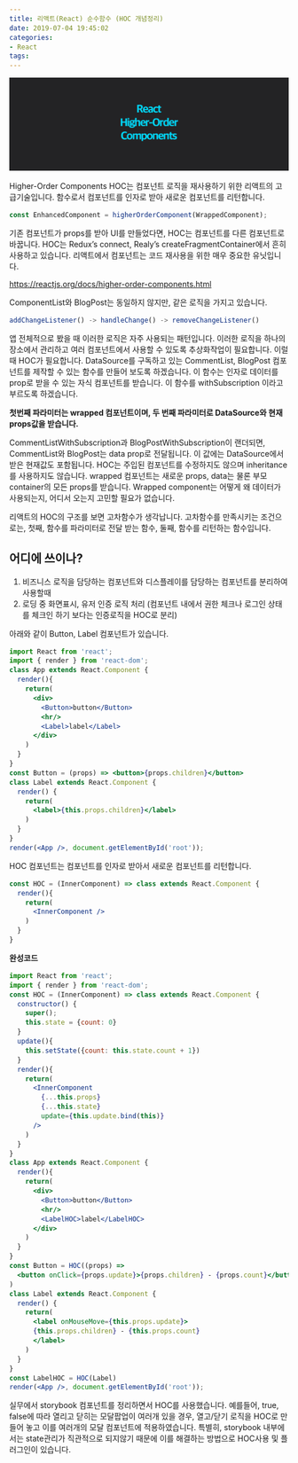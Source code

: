 ```yaml
---
title: 리액트(React) 순수함수 (HOC 개념정리)
date: 2019-07-04 19:45:02
categories:
- React
tags:
---
```


![](/image/higher-order-components/1.png)

Higher-Order Components HOC는 컴포넌트 로직을 재사용하기 위한 리액트의 고급기술입니다. 함수로서 컴포넌트를 인자로 받아 새로운 컴포넌트를 리턴합니다.

```jsx
const EnhancedComponent = higherOrderComponent(WrappedComponent);
```

기존 컴포넌트가 props를 받아 UI를 만들었다면, HOC는 컴포넌트를 다른 컴포넌트로 바꿉니다. HOC는 Redux’s connect, Realy’s createFragmentContainer에서 흔히 사용하고 있습니다. 리액트에서 컴포넌트는 코드 재사용을 위한 매우 중요한 유닛입니다.

https://reactjs.org/docs/higher-order-components.html

ComponentList와 BlogPost는 동일하지 않지만, 같은 로직을 가지고 있습니다.

```jsx
addChangeListener() -> handleChange() -> removeChangeListener()
```

앱 전체적으로 봤을 때 이러한 로직은 자주 사용되는 패턴입니다. 이러한 로직을 하나의 장소에서 관리하고 여러 컴포넌트에서 사용할 수 있도록 추상화작업이 필요합니다. 이럴때 HOC가 필요합니다. DataSource를 구독하고 있는 CommentList, BlogPost 컴포넌트를 제작할 수 있는 함수를 만들어 보도록 하겠습니다. 이 함수는 인자로 데이터를 prop로 받을 수 있는 자식 컴포넌트를 받습니다. 이 함수를 withSubscription 이라고 부르도록 하겠습니다.


**첫번째 파라미터는 wrapped 컴포넌트이며, 두 번째 파라미터로 DataSource와 현재 props값을 받습니다.**

CommentListWithSubscription과 BlogPostWithSubscription이 랜더되면, CommentList와 BlogPost는 data prop로 전달됩니다. 이 값에는 DataSource에서 받은 현재값도 포함됩니다. HOC는 주입된 컴포넌트를 수정하지도 않으며 inheritance를 사용하지도 않습니다. wrapped 컴포넌트는 새로운 props, data는 물론 부모 container의 모든 props를 받습니다. Wrapped component는 어떻게 왜 데이터가 사용되는지, 어디서 오는지 고민할 필요가 없습니다.

리액트의 HOC의 구조를 보면 고차함수가 생각납니다. 고차함수를 만족시키는 조건으로는, 첫째, 함수를 파라미터로 전달 받는 함수, 둘째, 함수를 리턴하는 함수입니다.

## 어디에 쓰이나?

1. 비즈니스 로직을 담당하는 컴포넌트와 디스플레이를 담당하는 컴포넌트를 분리하여 사용할때
2. 로딩 중 화면표시, 유저 인증 로직 처리 (컴포넌트 내에서 권한 체크나 로그인 상태를 체크인 하기 보다는 인증로직을 HOC로 분리)

아래와 같이 Button, Label 컴포넌트가 있습니다.

```jsx
import React from 'react';
import { render } from 'react-dom';
class App extends React.Component {
  render(){
    return(
      <div>
        <Button>button</Button>
        <hr/>
        <Label>label</Label>
      </div>
    )
  }
}
const Button = (props) => <button>{props.children}</button>
class Label extends React.Component {
  render() {
    return(
      <label>{this.props.children}</label>
    )
  }
}
render(<App />, document.getElementById('root'));
```

HOC 컴포넌트는 컴포넌트를 인자로 받아서 새로운 컴포넌트를 리턴합니다.

```jsx
const HOC = (InnerComponent) => class extends React.Component {
  render(){
    return(
      <InnerComponent />
    )
  }
}
```

**완성코드**

```jsx
import React from 'react';
import { render } from 'react-dom';
const HOC = (InnerComponent) => class extends React.Component {
  constructor() {
    super();
    this.state = {count: 0}
  }
  update(){
    this.setState({count: this.state.count + 1})
  }
  render(){
    return(
      <InnerComponent 
        {...this.props}
        {...this.state}
        update={this.update.bind(this)}
      />
    )
  }
}
class App extends React.Component {
  render(){
    return(
      <div>
        <Button>button</Button>
        <hr/>
        <LabelHOC>label</LabelHOC>
      </div>
    )
  }
}
const Button = HOC((props) => 
  <button onClick={props.update}>{props.children} - {props.count}</button>
)
class Label extends React.Component {
  render() {
    return(
      <label onMouseMove={this.props.update}>
      {this.props.children} - {this.props.count}
      </label>
    )
  }
}
const LabelHOC = HOC(Label)
render(<App />, document.getElementById('root'));
```

실무에서 storybook 컴포넌트를 정리하면서 HOC를 사용했습니다. 예를들어, true, false에 따라 열리고 닫히는 모달팝업이 여러개 있을 경우, 열고/닫기 로직을 HOC로 만들어 놓고 이를 여러개의 모달 컴포넌트에 적용하였습니다. 특별히, storybook 내부에서는 state관리가 직관적으로 되지않기 때문에 이를 해결하는 방법으로 HOC사용 및 플러그인이 있습니다.